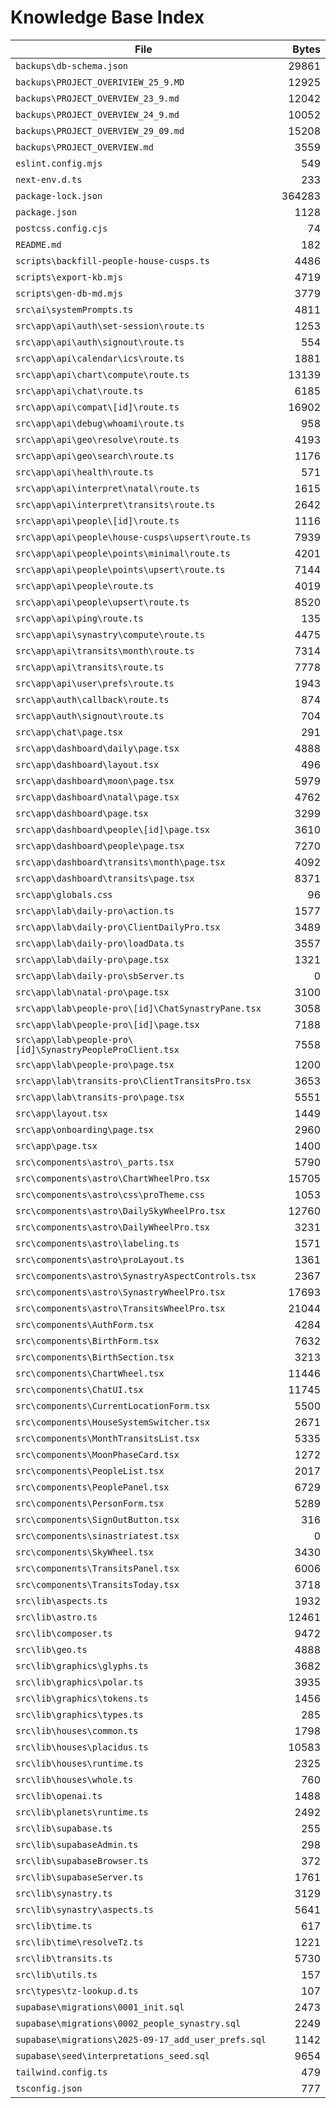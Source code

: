 # Knowledge Base Index

| File | Bytes |
|---|---:|
| `backups\db-schema.json` | 29861 |
| `backups\PROJECT_OVERIVIEW_25_9.MD` | 12925 |
| `backups\PROJECT_OVERVIEW_23_9.md` | 12042 |
| `backups\PROJECT_OVERVIEW_24_9.md` | 10052 |
| `backups\PROJECT_OVERVIEW_29_09.md` | 15208 |
| `backups\PROJECT_OVERVIEW.md` | 3559 |
| `eslint.config.mjs` | 549 |
| `next-env.d.ts` | 233 |
| `package-lock.json` | 364283 |
| `package.json` | 1128 |
| `postcss.config.cjs` | 74 |
| `README.md` | 182 |
| `scripts\backfill-people-house-cusps.ts` | 4486 |
| `scripts\export-kb.mjs` | 4719 |
| `scripts\gen-db-md.mjs` | 3779 |
| `src\ai\systemPrompts.ts` | 4811 |
| `src\app\api\auth\set-session\route.ts` | 1253 |
| `src\app\api\auth\signout\route.ts` | 554 |
| `src\app\api\calendar\ics\route.ts` | 1881 |
| `src\app\api\chart\compute\route.ts` | 13139 |
| `src\app\api\chat\route.ts` | 6185 |
| `src\app\api\compat\[id]\route.ts` | 16902 |
| `src\app\api\debug\whoami\route.ts` | 958 |
| `src\app\api\geo\resolve\route.ts` | 4193 |
| `src\app\api\geo\search\route.ts` | 1176 |
| `src\app\api\health\route.ts` | 571 |
| `src\app\api\interpret\natal\route.ts` | 1615 |
| `src\app\api\interpret\transits\route.ts` | 2642 |
| `src\app\api\people\[id]\route.ts` | 1116 |
| `src\app\api\people\house-cusps\upsert\route.ts` | 7939 |
| `src\app\api\people\points\minimal\route.ts` | 4201 |
| `src\app\api\people\points\upsert\route.ts` | 7144 |
| `src\app\api\people\route.ts` | 4019 |
| `src\app\api\people\upsert\route.ts` | 8520 |
| `src\app\api\ping\route.ts` | 135 |
| `src\app\api\synastry\compute\route.ts` | 4475 |
| `src\app\api\transits\month\route.ts` | 7314 |
| `src\app\api\transits\route.ts` | 7778 |
| `src\app\api\user\prefs\route.ts` | 1943 |
| `src\app\auth\callback\route.ts` | 874 |
| `src\app\auth\signout\route.ts` | 704 |
| `src\app\chat\page.tsx` | 291 |
| `src\app\dashboard\daily\page.tsx` | 4888 |
| `src\app\dashboard\layout.tsx` | 496 |
| `src\app\dashboard\moon\page.tsx` | 5979 |
| `src\app\dashboard\natal\page.tsx` | 4762 |
| `src\app\dashboard\page.tsx` | 3299 |
| `src\app\dashboard\people\[id]\page.tsx` | 3610 |
| `src\app\dashboard\people\page.tsx` | 7270 |
| `src\app\dashboard\transits\month\page.tsx` | 4092 |
| `src\app\dashboard\transits\page.tsx` | 8371 |
| `src\app\globals.css` | 96 |
| `src\app\lab\daily-pro\action.ts` | 1577 |
| `src\app\lab\daily-pro\ClientDailyPro.tsx` | 3489 |
| `src\app\lab\daily-pro\loadData.ts` | 3557 |
| `src\app\lab\daily-pro\page.tsx` | 1321 |
| `src\app\lab\daily-pro\sbServer.ts` | 0 |
| `src\app\lab\natal-pro\page.tsx` | 3100 |
| `src\app\lab\people-pro\[id]\ChatSynastryPane.tsx` | 3058 |
| `src\app\lab\people-pro\[id]\page.tsx` | 7188 |
| `src\app\lab\people-pro\[id]\SynastryPeopleProClient.tsx` | 7558 |
| `src\app\lab\people-pro\page.tsx` | 1200 |
| `src\app\lab\transits-pro\ClientTransitsPro.tsx` | 3653 |
| `src\app\lab\transits-pro\page.tsx` | 5551 |
| `src\app\layout.tsx` | 1449 |
| `src\app\onboarding\page.tsx` | 2960 |
| `src\app\page.tsx` | 1400 |
| `src\components\astro\_parts.tsx` | 5790 |
| `src\components\astro\ChartWheelPro.tsx` | 15705 |
| `src\components\astro\css\proTheme.css` | 1053 |
| `src\components\astro\DailySkyWheelPro.tsx` | 12760 |
| `src\components\astro\DailyWheelPro.tsx` | 3231 |
| `src\components\astro\labeling.ts` | 1571 |
| `src\components\astro\proLayout.ts` | 1361 |
| `src\components\astro\SynastryAspectControls.tsx` | 2367 |
| `src\components\astro\SynastryWheelPro.tsx` | 17693 |
| `src\components\astro\TransitsWheelPro.tsx` | 21044 |
| `src\components\AuthForm.tsx` | 4284 |
| `src\components\BirthForm.tsx` | 7632 |
| `src\components\BirthSection.tsx` | 3213 |
| `src\components\ChartWheel.tsx` | 11446 |
| `src\components\ChatUI.tsx` | 11745 |
| `src\components\CurrentLocationForm.tsx` | 5500 |
| `src\components\HouseSystemSwitcher.tsx` | 2671 |
| `src\components\MonthTransitsList.tsx` | 5335 |
| `src\components\MoonPhaseCard.tsx` | 1272 |
| `src\components\PeopleList.tsx` | 2017 |
| `src\components\PeoplePanel.tsx` | 6729 |
| `src\components\PersonForm.tsx` | 5289 |
| `src\components\SignOutButton.tsx` | 316 |
| `src\components\sinastriatest.tsx` | 0 |
| `src\components\SkyWheel.tsx` | 3430 |
| `src\components\TransitsPanel.tsx` | 6006 |
| `src\components\TransitsToday.tsx` | 3718 |
| `src\lib\aspects.ts` | 1932 |
| `src\lib\astro.ts` | 12461 |
| `src\lib\composer.ts` | 9472 |
| `src\lib\geo.ts` | 4888 |
| `src\lib\graphics\glyphs.ts` | 3682 |
| `src\lib\graphics\polar.ts` | 3935 |
| `src\lib\graphics\tokens.ts` | 1456 |
| `src\lib\graphics\types.ts` | 285 |
| `src\lib\houses\common.ts` | 1798 |
| `src\lib\houses\placidus.ts` | 10583 |
| `src\lib\houses\runtime.ts` | 2325 |
| `src\lib\houses\whole.ts` | 760 |
| `src\lib\openai.ts` | 1488 |
| `src\lib\planets\runtime.ts` | 2492 |
| `src\lib\supabase.ts` | 255 |
| `src\lib\supabaseAdmin.ts` | 298 |
| `src\lib\supabaseBrowser.ts` | 372 |
| `src\lib\supabaseServer.ts` | 1761 |
| `src\lib\synastry.ts` | 3129 |
| `src\lib\synastry\aspects.ts` | 5641 |
| `src\lib\time.ts` | 617 |
| `src\lib\time\resolveTz.ts` | 1221 |
| `src\lib\transits.ts` | 5730 |
| `src\lib\utils.ts` | 157 |
| `src\types\tz-lookup.d.ts` | 107 |
| `supabase\migrations\0001_init.sql` | 2473 |
| `supabase\migrations\0002_people_synastry.sql` | 2249 |
| `supabase\migrations\2025-09-17_add_user_prefs.sql` | 1142 |
| `supabase\seed\interpretations_seed.sql` | 9654 |
| `tailwind.config.ts` | 479 |
| `tsconfig.json` | 777 |